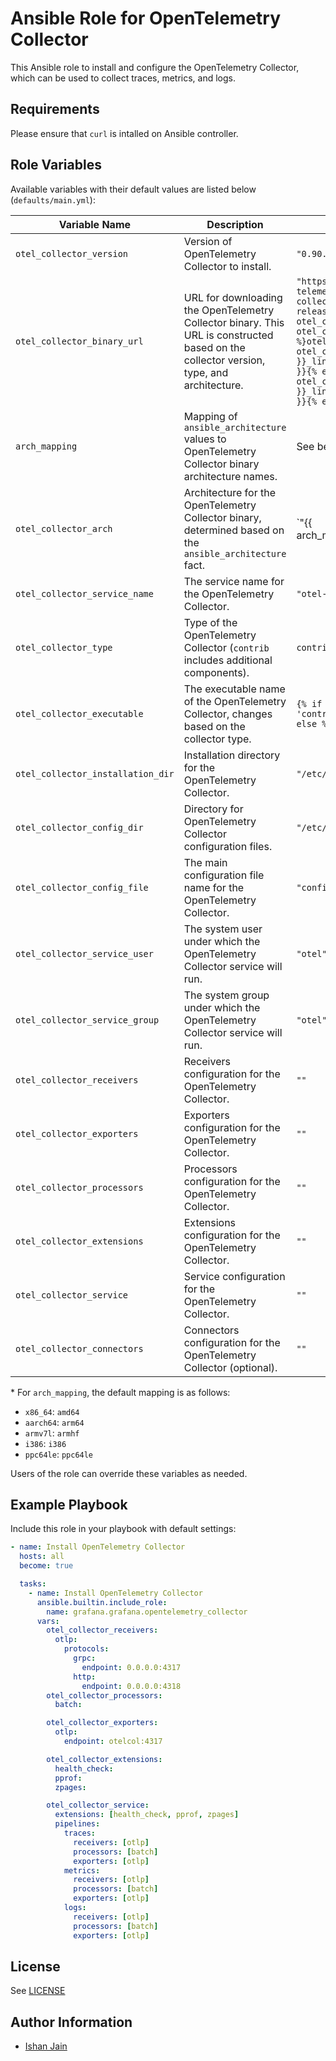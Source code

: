 # Ansible Role for OpenTelemetry Collector

This Ansible role to install and configure the OpenTelemetry Collector, which can be used to collect traces, metrics, and logs.

## Requirements

Please ensure that `curl` is intalled on Ansible controller.

## Role Variables

Available variables with their default values are listed below (`defaults/main.yml`):

| Variable Name | Description | Default Value |
|---------------|-------------|---------------|
| `otel_collector_version` | Version of OpenTelemetry Collector to install. | `"0.90.1"` |
| `otel_collector_binary_url` | URL for downloading the OpenTelemetry Collector binary. This URL is constructed based on the collector version, type, and architecture. | `"https://github.com/open-telemetry/opentelemetry-collector-releases/releases/download/v{{ otel_collector_version }}/{% if otel_collector_type == 'contrib' %}otelcol-contrib_{{ otel_collector_version }}_linux_{{ otel_collector_arch }}{% else %}otelcol_{{ otel_collector_version }}_linux_{{ otel_collector_arch }}{% endif %}.tar.gz"` |
| `arch_mapping` | Mapping of `ansible_architecture` values to OpenTelemetry Collector binary architecture names. | See below\* |
| `otel_collector_arch` | Architecture for the OpenTelemetry Collector binary, determined based on the `ansible_architecture` fact. | `"{{ arch_mapping[ansible_architecture] | default('amd64') }}"` |
| `otel_collector_service_name` | The service name for the OpenTelemetry Collector. | `"otel-collector"` |
| `otel_collector_type` | Type of the OpenTelemetry Collector (`contrib` includes additional components). | `contrib` |
| `otel_collector_executable` | The executable name of the OpenTelemetry Collector, changes based on the collector type. | `{% if otel_collector_type == 'contrib' %}otelcol-contrib{% else %}otelcol{% endif %}` |
| `otel_collector_installation_dir` | Installation directory for the OpenTelemetry Collector. | `"/etc/otel-collector"` |
| `otel_collector_config_dir` | Directory for OpenTelemetry Collector configuration files. | `"/etc/otel-collector"` |
| `otel_collector_config_file` | The main configuration file name for the OpenTelemetry Collector. | `"config.yaml"` |
| `otel_collector_service_user` | The system user under which the OpenTelemetry Collector service will run. | `"otel"` |
| `otel_collector_service_group` | The system group under which the OpenTelemetry Collector service will run. | `"otel"` |
| `otel_collector_receivers` | Receivers configuration for the OpenTelemetry Collector. | `""` |
| `otel_collector_exporters` | Exporters configuration for the OpenTelemetry Collector. | `""` |
| `otel_collector_processors` | Processors configuration for the OpenTelemetry Collector. | `""` |
| `otel_collector_extensions` | Extensions configuration for the OpenTelemetry Collector. | `""` |
| `otel_collector_service` | Service configuration for the OpenTelemetry Collector. | `""` |
| `otel_collector_connectors` | Connectors configuration for the OpenTelemetry Collector (optional). | `""` |

\* For `arch_mapping`, the default mapping is as follows:
- `x86_64`: `amd64`
- `aarch64`: `arm64`
- `armv7l`: `armhf`
- `i386`: `i386`
- `ppc64le`: `ppc64le`

Users of the role can override these variables as needed.

## Example Playbook

Include this role in your playbook with default settings:

```yaml
- name: Install OpenTelemetry Collector
  hosts: all
  become: true

  tasks: 
    - name: Install OpenTelemetry Collector
      ansible.builtin.include_role:
        name: grafana.grafana.opentelemetry_collector
      vars:
        otel_collector_receivers:
          otlp:
            protocols:
              grpc:
                endpoint: 0.0.0.0:4317
              http:
                endpoint: 0.0.0.0:4318
        otel_collector_processors:
          batch:

        otel_collector_exporters:
          otlp:
            endpoint: otelcol:4317

        otel_collector_extensions:
          health_check:
          pprof:
          zpages:

        otel_collector_service:
          extensions: [health_check, pprof, zpages]
          pipelines:
            traces:
              receivers: [otlp]
              processors: [batch]
              exporters: [otlp]
            metrics:
              receivers: [otlp]
              processors: [batch]
              exporters: [otlp]
            logs:
              receivers: [otlp]
              processors: [batch]
              exporters: [otlp]

```

## License

See [LICENSE](https://github.com/grafana/grafana-ansible-collection/blob/main/LICENSE)

## Author Information

-   [Ishan Jain](https://github.com/ishanjainn)